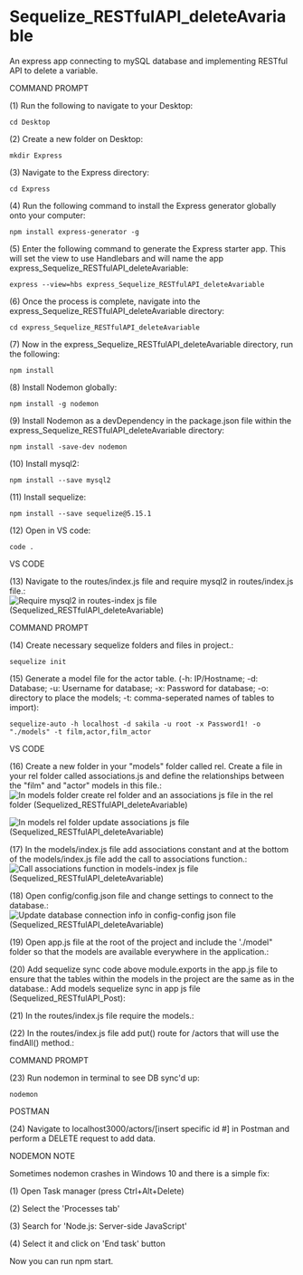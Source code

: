 # Sequelize_RESTfulAPI_deleteAvariable
An express app connecting to mySQL database and implementing RESTful API to delete a variable.

COMMAND PROMPT

(1) Run the following to navigate to your Desktop: 

    cd Desktop

(2) Create a new folder on Desktop: 

    mkdir Express

(3) Navigate to the Express directory: 

    cd Express

(4) Run the following command to install the Express generator globally onto your computer: 

    npm install express-generator -g

(5) Enter the following command to generate the Express starter app. This will set the view to use Handlebars and will name the app express_Sequelize_RESTfulAPI_deleteAvariable: 

    express --view=hbs express_Sequelize_RESTfulAPI_deleteAvariable

(6) Once the process is complete, navigate into the express_Sequelize_RESTfulAPI_deleteAvariable directory: 

    cd express_Sequelize_RESTfulAPI_deleteAvariable
    
(7) Now in the express_Sequelize_RESTfulAPI_deleteAvariable directory, run the following: 

    npm install

(8) Install Nodemon globally: 

    npm install -g nodemon
    
(9) Install Nodemon as a devDependency in the package.json file within the express_Sequelize_RESTfulAPI_deleteAvariable directory:

    npm install -save-dev nodemon
    
(10) Install mysql2:

    npm install --save mysql2

(11) Install sequelize: 

    npm install --save sequelize@5.15.1

(12) Open in VS code:

    code . 


VS CODE

(13) Navigate to the routes/index.js file and require mysql2 in routes/index.js file.: ![Require mysql2 in routes-index js file (Sequelized_RESTfulAPI_deleteAvariable)](https://user-images.githubusercontent.com/35668707/71387906-0ff8c200-25c4-11ea-90d2-4a8d90aced9a.JPG)

COMMAND PROMPT

(14) Create necessary sequelize folders and files in project.:

    sequelize init

(15)  Generate a model file for the actor table. (-h: IP/Hostname; -d: Database; -u: Username for database; -x: Password for database; -o: directory to place the models; -t: comma-seperated names of tables to import):  

    sequelize-auto -h localhost -d sakila -u root -x Password1! -o "./models" -t film,actor,film_actor
    
VS CODE

(16) Create a new folder in your "models" folder called rel. Create a file in your rel folder called associations.js and define the relationships between the "film" and "actor" models in this file.: ![In models folder create rel folder and an associations js file in the rel folder (Sequelized_RESTfulAPI_deleteAvariable)](https://user-images.githubusercontent.com/35668707/71388174-3b2fe100-25c5-11ea-847b-510a9cd04a1b.JPG)

![In models rel folder update associations js file (Sequelized_RESTfulAPI_deleteAvariable)](https://user-images.githubusercontent.com/35668707/71388217-69152580-25c5-11ea-883e-9ae847432511.JPG)

(17) In the models/index.js file add associations constant and at the bottom of the models/index.js file add the call to associations function.: ![Call associations function in models-index js file (Sequelized_RESTfulAPI_deleteAvariable)](https://user-images.githubusercontent.com/35668707/71388314-d4f78e00-25c5-11ea-8b0d-b21841b23295.JPG)


(18) Open config/config.json file and change settings to connect to the database.: ![Update database connection info in config-config json file (Sequelized_RESTfulAPI_deleteAvariable)](https://user-images.githubusercontent.com/35668707/71388340-f22c5c80-25c5-11ea-9bb8-8222bf5d75ea.JPG)

(19) Open app.js file at the root of the project and include the './model" folder so that the models are available everywhere in the application.: 

(20) Add sequelize sync code above module.exports in the app.js file to ensure that the tables within the models in the project are the same as in the database.: Add models sequelize sync in app js file (Sequelized_RESTfulAPI_Post): 

(21) In the routes/index.js file require the models.: 

(22) In the routes/index.js file add put() route for /actors that will use the findAll() method.: 

COMMAND PROMPT

(23) Run nodemon in terminal to see DB sync'd up: 

    nodemon

POSTMAN

(24) Navigate to localhost3000/actors/[insert specific id #] in Postman and perform a DELETE request to add data. 

NODEMON NOTE

Sometimes nodemon crashes in Windows 10 and there is a simple fix:

(1) Open Task manager (press Ctrl+Alt+Delete)

(2) Select the 'Processes tab'

(3) Search for 'Node.js: Server-side JavaScript'

(4) Select it and click on 'End task' button

Now you can run npm start.
